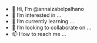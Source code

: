 - 👋 Hi, I’m @annaizabelpalhano
- 👀 I’m interested in ...
- 🌱 I’m currently learning ...
- 💞️ I’m looking to collaborate on ...
- 📫 How to reach me ...

<!---
annaizabelpalhano/annaizabelpalhano is a ✨ special ✨ repository because its `README.md` (this file) appears on your GitHub profile.
You can click the Preview link to take a look at your changes.
--->
